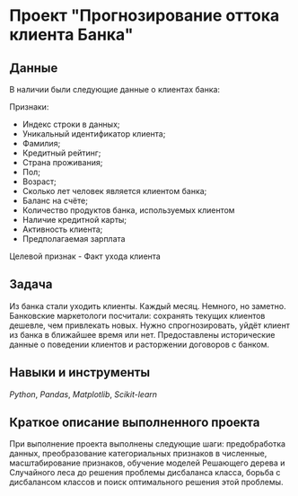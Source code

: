 # Проект "Прогнозирование оттока клиента Банка"


## Данные

В наличии были следующие данные о клиентах банка:

Признаки:
- Индекс строки в данных;
- Уникальный идентификатор клиента;
- Фамилия;
- Кредитный рейтинг;
- Страна проживания;
- Пол;
- Возраст;
- Сколько лет человек является клиентом банка;
- Баланс на счёте;
- Количество продуктов банка, используемых клиентом
- Наличие кредитной карты;
- Активность клиента;
- Предполагаемая зарплата

Целевой признак - Факт ухода клиента
     
## Задача

Из банка стали уходить клиенты. Каждый месяц. Немного, но заметно. Банковские маркетологи посчитали: сохранять текущих клиентов дешевле, чем привлекать новых.
Нужно спрогнозировать, уйдёт клиент из банка в ближайшее время или нет. Предоставлены исторические данные о поведении клиентов и расторжении договоров с банком.
   
## Навыки и инструменты
*Python*, *Pandas*, *Matplotlib*, *Scikit-learn*

## Краткое описание выполненного проекта
При выполнение проекта выполнены следующие шаги: предобработка данных, преобразование категориальных признаков в численные, масштабирование признаков, обучение моделей Решающего дерева и Случайного леса до решения проблемы дисбаланса класса, борьба с дисбалансом классов и поиск оптимального решения этой проблемы.
